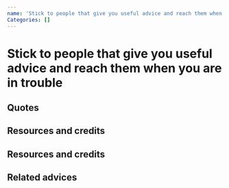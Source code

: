 ```yaml
---
name: 'Stick to people that give you useful advice and reach them when you are in trouble'
Categories: []
---
```

# Stick to people that give you useful advice and reach them when you are in trouble

## Quotes

## Resources and credits

## Resources and credits

## Related advices

